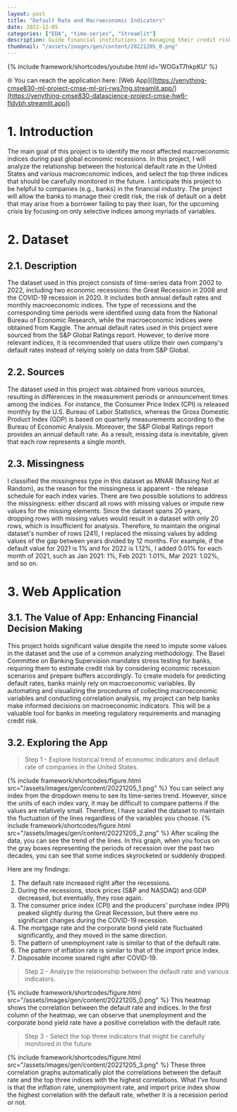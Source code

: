 ```yaml
---
layout: post
title: "Default Rate and Macroeconomic Indicators"
date: 2022-12-05
categories: ["EDA", "time-series", "Streamlit"]
description: Guide financial institutions in managing their credit risk (the risk of default on a debt that may arise from a borrower failing to pay their loan) during future crises by focusing on select indices from among the many variables available.
thumbnail: "/assets/images/gen/content/20221205_0.png"
---
```


{% include framework/shortcodes/youtube.html id='WOGxT7hkpKU' %}

🌐 You can reach the application here: [Web App]([https://yenything-cmse830-ml-project-cmse-ml-prj-rws7mg.streamlit.app/](https://yenything-cmse830-datascience-project-cmse-hw6-fldvbh.streamlit.app])


# 1. Introduction
The main goal of this project is to identify the most affected macroeconomic indices during past global economic recessions. In this project, I will analyze the relationship between the historical default rate in the United States and various macroeconomic indices, and select the top three indices that should be carefully monitored in the future. I anticipate this project to be helpful to companies (e.g., banks) in the financial industry. The project will allow the banks to manage their credit risk, the risk of default on a debt that may arise from a borrower failing to pay their loan, for the upcoming crisis by focusing on only selective indices among myriads of variables.  

# 2. Dataset
## 2.1. Description
The dataset used in this project consists of time-series data from 2002 to 2022, including two economic recessions: the Great Recession in 2008 and the COVID-19 recession in 2020. It includes both annual default rates and monthly macroeconomic indices. The type of recessions and the corresponding time periods were identified using data from the National Bureau of Economic Research, while the macroeconomic indices were obtained from Kaggle. The annual default rates used in this project were sourced from the S&P Global Ratings report. However, to derive more relevant indices, it is recommended that users utilize their own company's default rates instead of relying solely on data from S&P Global.

## 2.2. Sources
The dataset used in this project was obtained from various sources, resulting in differences in the measurement periods or announcement times among the indices. For instance, the Consumer Price Index (CPI) is released monthly by the U.S. Bureau of Labor Statistics, whereas the Gross Domestic Product Index (GDP) is based on quarterly measurements according to the Bureau of Economic Analysis. Moreover, the S&P Global Ratings report provides an annual default rate. As a result, missing data is inevitable, given that each row represents a single month.

## 2.3. Missingness
I classified the missingness type in this dataset as MNAR (Missing Not at Random), as the reason for the missingness is apparent - the release schedule for each index varies. There are two possible solutions to address the missingness: either discard all rows with missing values or impute new values for the missing elements. Since the dataset spans 20 years, dropping rows with missing values would result in a dataset with only 20 rows, which is insufficient for analysis. Therefore, to maintain the original dataset's number of rows (241), I replaced the missing values by adding values of the gap between years divided by 12 months. For example, if the default value for 2021 is 1% and for 2022 is 1.12%, I added 0.01% for each month of 2021, such as Jan 2021: 1%, Feb 2021: 1.01%, Mar 2021: 1.02%, and so on.

# 3. Web Application
## 3.1. The Value of App: Enhancing Financial Decision Making
This project holds significant value despite the need to impute some values in the dataset and the use of a common analyzing methodology. The Basel Committee on Banking Supervision mandates stress testing for banks, requiring them to estimate credit risk by considering economic recession scenarios and prepare buffers accordingly. To create models for predicting default rates, banks mainly rely on macroeconomic variables. By automating and visualizing the procedures of collecting macroeconomic variables and conducting correlation analysis, my project can help banks make informed decisions on macroeconomic indicators. This will be a valuable tool for banks in meeting regulatory requirements and managing credit risk.

## 3.2. Exploring the App

> Step 1 - Explore historical trend of economic indicators and default rate of companies in the United States.

{% include framework/shortcodes/figure.html src="/assets/images/gen/content/20221205_1.png" %}
You can select any index from the dropdown menu to see its time-series trend. However, since the units of each index vary, it may be difficult to compare patterns if the values are relatively small. Therefore, I have scaled the dataset to maintain the fluctuation of the lines regardless of the variables you choose.
{% include framework/shortcodes/figure.html src="/assets/images/gen/content/20221205_2.png" %}
After scaling the data, you can see the trend of the lines. In this graph, when you focus on the gray boxes representing the periods of recession over the past two decades, you can see that some indices skyrocketed or suddenly dropped.

Here are my findings:
1.	The default rate increased right after the recessions.
2.	During the recessions, stock prices (S&P and NASDAQ) and GDP decreased, but eventually, they rose again.
3.	The consumer price index (CPI) and the producers' purchase index (PPI) peaked slightly during the Great Recession, but there were no significant changes during the COVID-19 recession.
4.	The mortgage rate and the corporate bond yield rate fluctuated significantly, and they moved in the same direction.
5.	The pattern of unemployment rate is similar to that of the default rate.
6.	The pattern of inflation rate is similar to that of the import price index.
7.	Disposable income soared right after COVID-19.

> Step 2 - Analyze the relationship between the default rate and various indicators.

{% include framework/shortcodes/figure.html src="/assets/images/gen/content/20221205_0.png" %}
This heatmap shows the correlation between the default rate and indices. In the first column of the heatmap, we can observe that unemployment and the corporate bond yield rate have a positive correlation with the default rate.

> Step 3 - Select the top three indicators that might be carefully monitored in the future

{% include framework/shortcodes/figure.html src="/assets/images/gen/content/20221205_3.png" %}
These three correlation graphs automatically plot the correlations between the default rate and the top three indices with the highest correlations. What I've found is that the inflation rate, unemployment rate, and import price index show the highest correlation with the default rate, whether it is a recession period or not.

